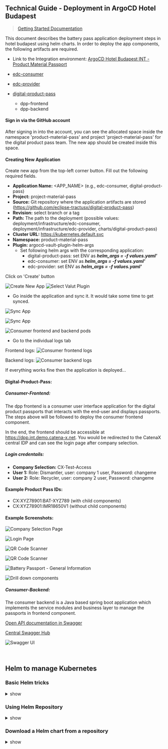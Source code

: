 <!-- 
  Tractus-X - Digital Product Passport Application 
 
  Copyright (c) 2022, 2024 BASF SE, BMW AG, Henkel AG & Co. KGaA
  Copyright (c) 2022, 2024 Contributors to the Eclipse Foundation

  See the NOTICE file(s) distributed with this work for additional
  information regarding copyright ownership.
 
  This program and the accompanying materials are made available under the
  terms of the Apache License, Version 2.0 which is available at
  https://www.apache.org/licenses/LICENSE-2.0.
 
  Unless required by applicable law or agreed to in writing, software
  distributed under the License is distributed on an "AS IS" BASIS
  WITHOUT WARRANTIES OR CONDITIONS OF ANY KIND,
  either express or implied. See the
  License for the specific language govern in permissions and limitations
  under the License.
 
  SPDX-License-Identifier: Apache-2.0
-->

## Technical Guide - Deployment in ArgoCD Hotel Budapest


> [Getting Started Documentation](../docs/GETTING-STARTED.md)

This document describes the battery pass application deployment steps in hotel budapest using helm charts. In order to deploy the app components, the following artifacts are required. 

- Link to the Integration environment: [ArgoCD Hotel Budapest INT - Product Material Passport](https://argo.int.demo.catena-x.net)

- [edc-consumer](./infrastructure/edc-consumer)

- [edc-provider](./infrastructure/edc-provider)

- [digital-product-pass](../charts/digital-product-pass)
    - dpp-frontend
    - dpp-backend

#### Sign in via the GitHub account

After signing in into the account, you can see the allocated space inside the namespace 'product-material-pass' and project 'project-material-pass' for the digital product pass team. The new app should be created inside this space.

#### Creating New Application

Create new app from the top-left corner button.
Fill out the following required fields.
- **Application Name:** <APP_NAME> (e.g., edc-consumer, digital-product-pass)
- **Project:** project-material-pass
- **Source:** Git repository where the application artifacts are stored (https://github.com/eclipse-tractusx/digital-product-pass)
- **Revision:** select branch or a tag
- **Path:** The path to the deployment (possible values: deployment/infrastructure/edc-consumer, deployment/infrastructure/edc-provider, charts/digital-product-pass)
- **Cluster URL:** https://kubernetes.default.svc
- **Namespace:** product-material-pass
- **Plugin:** argocd-vault-plugin-helm-args
    - Set following helm args with the corresponding application:
        - digital-product-pass: set ENV as ***helm_args = -f values.yaml'***
        - edc-consumer: set ENV as ***helm_args = -f values.yaml'***
        - edc-provider: set ENV as ***helm_args = -f values.yaml'***

Click on 'Create' button

![Create New App](./images/create-app.png)
![Select Valut Plugin](./images/create-app-with-plugin.png)

- Go inside the application and sync it. It would take some time to get synced.

![Sync App](./images/sync-app.png)

![Sync App](./images/sync-pod.png)

![Consumer frontend and backend pods](./images/running-pods.png)
- Go to the individual logs tab

Frontend logs:
![Consumer frontend logs](./images/frontend-logs.png)

Backend logs:
![Consumer backend logs](./images/backend-logs.png)

If everything works fine then the application is deployed...

#### Digital-Product-Pass:

##### Consumer-Frontend:

The dpp frontend is a consumer user interface application for the digital product passports that interacts with the end-user and displays passports. The steps above will be followed to deploy the consumer frontend component.

In the end, the frontend should be accessible at https://dpp.int.demo.catena-x.net. You would be redirected to the CatenaX central IDP and can see the login page after company selection.

##### Login credentails:
- **Company Selection:** CX-Test-Access
- **User 1:** Role: Dismantler, user: company 1 user, Password: changeme
- **User 2:** Role: Recycler, user: company 2 user, Password: changeme

#### Example Product Pass IDs:

- CX:XYZ78901:BAT-XYZ789 (with child components)
- CX:XYZ78901:IMR18650V1 (without child components)

#### Example Screenshots:

![Company Selection Page](./images/company-selection.png)

![Login Page](./images/login.png)

![QR Code Scanner](./images/dashboard.png)

![QR Code Scanner](./images/passport-scan.png)

![Battery Passport - General Information](./images/product-passport.png)

![Drill down components](./images/components.png)

##### Consumer-Backend:

The consumer backend is a Java based spring boot application which implements the service modules and business layer to manage the passports in frontend component.

[Open API documentation in Swagger](https://dpp.int.demo.catena-x.net/swagger-ui/index.html)

[Central Swagger Hub](https://app.swaggerhub.com/apis/eclipse-tractusx-bot/digital-product-pass/2.0.1)

![Swagger UI](./images/swagger.png)

<br />

## Helm to manage Kubernetes

### Basic Helm tricks

<details><summary>show</summary>
<p>

```bash
# Creating basic helm chart
helm create <CHART_NAME>

# Building chart dependencies
 helm dependency build <SOURCE>

# Updating chart dependencies
 helm dependency update <SOURCE>

# Installing helm release
helm install <CHART_NAME> -f myvalues.yaml ./SOURCE

# Uninstalling helm release
helm uninstall <CHART_NAME>

# Listing helm releases
helm list
```
<p>
</details>

### Using Helm Repository
<details><summary>show</summary>
<p>

```bash
helm repo add [NAME] [URL]  [flags]

helm repo list / helm repo ls

helm repo remove [REPO1] [flags]

helm repo update / helm repo up

helm repo update [REPO1] [flags]

helm repo index [DIR] [flags]
```
<p>
</details>

### Download a Helm chart from a repository 

<details><summary>show</summary>
<p>

```bash
helm pull [chart URL | repo/chartname] [...] [flags] ## this would download a helm, not install 
helm pull --untar [rep/chartname] # untar the chart after downloading it 
```

</p>
</details>
